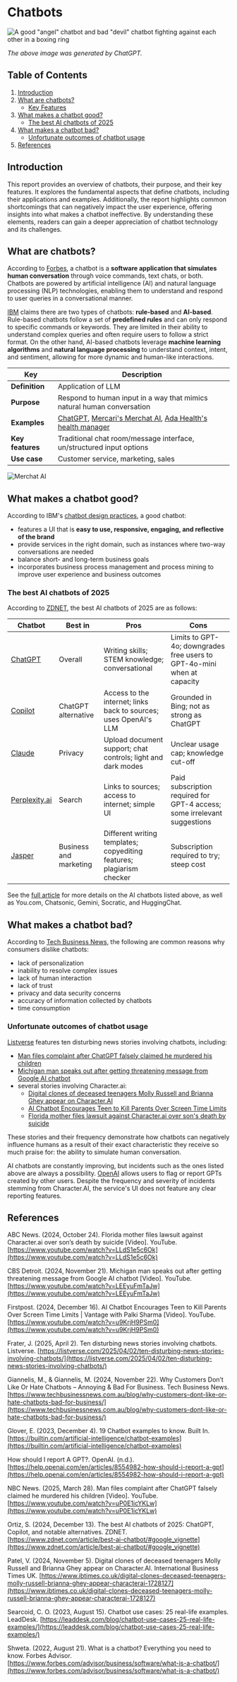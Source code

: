 # Chatbots

![A good "angel" chatbot and bad "devil" chatbot fighting against each other in a boxing ring](./img/good-bad-chatbots.png "A good \"angel\" chatbot and bad \"devil\" chatbot fighting against each other in a boxing ring")

*The above image was generated by ChatGPT.*

## Table of Contents

1. [Introduction](#introduction)
2. [What are chatbots?](#what-are-chatbots)
    - [Key Features](#key-features)
3. [What makes a chatbot good?](#what-makes-a-chatbot-good)
    - [The best AI chatbots of 2025](#the-best-ai-chatbots-of-2025)
4. [What makes a chatbot bad?](#what-makes-a-chatbot-bad)
    - [Unfortunate outcomes of chatbot usage](#unfortunate-outcomes-of-chatbot-usage)
5. [References](#references)

## Introduction

This report provides an overview of chatbots, their purpose, and their key features. It explores the fundamental aspects that define chatbots, including their applications and examples. Additionally, the report highlights common shortcomings that can negatively impact the user experience, offering insights into what makes a chatbot ineffective. By understanding these elements, readers can gain a deeper appreciation of chatbot technology and its challenges.

## What are chatbots?

According to [Forbes](https://www.forbes.com/advisor/business/software/what-is-a-chatbot/), a chatbot is a **software application that simulates human conversation** through voice commands, text chats, or both. Chatbots are powered by artificial intelligence (AI) and natural language processing (NLP) technologies, enabling them to understand and respond to user queries in a conversational manner.

[IBM](https://www.ibm.com/think/topics/chatbot-design) claims there are two types of chatbots: **rule-based** and **AI-based**. Rule-based chatbots follow a set of **predefined rules** and can only respond to specific commands or keywords. They are limited in their ability to understand complex queries and often require users to follow a strict format. On the other hand, AI-based chatbots leverage **machine learning algorithms** and **natural language processing** to understand context, intent, and sentiment, allowing for more dynamic and human-like interactions.

| Key            | Description                                                              |
|-----------------|--------------------------------------------------------------------------|
| **Definition**  | Application of LLM                                                      |
| **Purpose**     | Respond to human input in a way that mimics natural human conversation  |
| **Examples**    | [ChatGPT](https://chatgpt.com/), [Mercari's Merchat AI](https://www.mercari.com/merchat/?msockid=0763cb8a3f3a6eeb1306df5d3e176fcf), [Ada Health's health manager](https://ada.com/app/)                                            |
| **Key features**| Traditional chat room/message interface, un/structured input options    |
| **Use case**    | Customer service, marketing, sales                                       |

![Merchat AI](./img/merchatai.png "Merchat AI")

## What makes a chatbot good?

According to IBM's [chatbot design practices](https://www.ibm.com/think/topics/chatbot-design), a good chatbot:
- features a UI that is **easy to use, responsive, engaging, and reflective of the brand**
- provide services in the right domain, such as instances where two-way conversations are needed
- balance short- and long-term business goals
- incorporates business process management and process mining to improve user experience and business outcomes

### The best AI chatbots of 2025

According to [ZDNET](https://www.zdnet.com/article/best-ai-chatbot/#google_vignette), the best AI chatbots of 2025 are as follows:

|Chatbot|Best in|Pros|Cons|
|---|---|---|---|
|[ChatGPT](https://chatgpt.com/)|Overall|Writing skills; STEM knowledge; conversational|Limits to GPT-4o; downgrades free users to GPT-4o-mini when at capacity|
|[Copilot](https://copilot.microsoft.com/chats/v5NsEcTdNQccre2FapCVD)|ChatGPT alternative|Access to the internet; links back to sources; uses OpenAI's LLM|Grounded in Bing; not as strong as ChatGPT|
|[Claude](https://claude.ai/login)|Privacy|Upload document support; chat controls; light and dark modes|Unclear usage cap; knowledge cut-off|
|[Perplexity.ai](https://www.perplexity.ai/)|Search|Links to sources; access to internet; simple UI|Paid subscription required for GPT-4 access; some irrelevant suggestions|
|[Jasper](https://www.jasper.ai/)|Business and marketing|Different writing templates; copyediting features; plagiarism checker|Subscription required to try; steep cost|

See the [full article](https://www.zdnet.com/article/best-ai-chatbot/) for more details on the AI chatbots listed above, as well as You.com, Chatsonic, Gemini, Socratic, and HuggingChat.

## What makes a chatbot bad?

According to [Tech Business News](https://www.techbusinessnews.com.au/blog/why-customers-dont-like-or-hate-chatbots-bad-for-business/), the following are common reasons why consumers dislike chatbots:

- lack of personalization
- inability to resolve complex issues
- lack of human interaction
- lack of trust
- privacy and data security concerns
- accuracy of information collected by chatbots
- time consumption

### Unfortunate outcomes of chatbot usage

[Listverse](https://listverse.com/2025/04/02/ten-disturbing-news-stories-involving-chatbots/) features ten disturbing news stories involving chatbots, including:

- [Man files complaint after ChatGPT falsely claimed he murdered his children](https://youtu.be/uP0E1icYKLw)
- [Michigan man speaks out after getting threatening message from Google AI chatbot](https://youtu.be/LEEyuFmTaJw)
- several stories involving Character.ai:
    - [Digital clones of deceased teenagers Molly Russell and Brianna Ghey appear on Character.AI](https://www.ibtimes.co.uk/digital-clones-deceased-teenagers-molly-russell-brianna-ghey-appear-characterai-1728127)
    - [AI Chatbot Encourages Teen to Kill Parents Over Screen Time Limits](https://www.youtube.com/watch?v=u9KrjH9PSm0)
    - [Florida mother files lawsuit against Character.ai over son's death by suicide](https://youtu.be/LLdS1e5c6Ok)

These stories and their frequency demonstrate how chatbots can negatively influence humans as a result of their exact characteristic they receive so much praise for: the ability to simulate human conversation.

AI chatbots are constantly improving, but incidents such as the ones listed above are always a possibility. [OpenAI](https://help.openai.com/en/articles/8554982-how-should-i-report-a-gpt) allows users to flag or report GPTs created by other users. Despite the frequency and severity of incidents stemming from Character.AI, the service's UI does not feature any clear reporting features.

## References

ABC News. (2024, October 24). Florida mother files lawsuit against Character.ai over son’s death by suicide [Video]. YouTube. [https://www.youtube.com/watch?v=LLdS1e5c6Ok](https://www.youtube.com/watch?v=LLdS1e5c6Ok)

CBS Detroit. (2024, November 21). Michigan man speaks out after getting threatening message from Google AI chatbot [Video]. YouTube. [https://www.youtube.com/watch?v=LEEyuFmTaJw](https://www.youtube.com/watch?v=LEEyuFmTaJw)

Firstpost. (2024, December 16). AI Chatbot Encourages Teen to Kill Parents Over Screen Time Limits | Vantage with Palki Sharma [Video]. YouTube. [https://www.youtube.com/watch?v=u9KrjH9PSm0](https://www.youtube.com/watch?v=u9KrjH9PSm0)

Frater, J. (2025, April 2). Ten disturbing news stories involving chatbots. Listverse. [https://listverse.com/2025/04/02/ten-disturbing-news-stories-involving-chatbots/](https://listverse.com/2025/04/02/ten-disturbing-news-stories-involving-chatbots/)

Giannelis, M., & Giannelis, M. (2024, November 22). Why Customers Don’t Like Or Hate Chatbots – Annoying & Bad For Business. Tech Business News. [https://www.techbusinessnews.com.au/blog/why-customers-dont-like-or-hate-chatbots-bad-for-business/](https://www.techbusinessnews.com.au/blog/why-customers-dont-like-or-hate-chatbots-bad-for-business/)

Glover, E. (2023, December 4). 19 Chatbot examples to know. Built In. [https://builtin.com/artificial-intelligence/chatbot-examples](https://builtin.com/artificial-intelligence/chatbot-examples)

How should I report A GPT?. OpenAI. (n.d.). [https://help.openai.com/en/articles/8554982-how-should-i-report-a-gpt](https://help.openai.com/en/articles/8554982-how-should-i-report-a-gpt)

NBC News. (2025, March 28). Man files complaint after ChatGPT falsely claimed he murdered his children [Video]. YouTube. [https://www.youtube.com/watch?v=uP0E1icYKLw](https://www.youtube.com/watch?v=uP0E1icYKLw)

Ortiz, S. (2024, December 13). The best AI chatbots of 2025: ChatGPT, Copilot, and notable alternatives. ZDNET. [https://www.zdnet.com/article/best-ai-chatbot/#google_vignette](https://www.zdnet.com/article/best-ai-chatbot/#google_vignette)

Patel, V. (2024, November 5). Digital clones of deceased teenagers Molly Russell and Brianna Ghey appear on Character.AI. International Business Times UK. [https://www.ibtimes.co.uk/digital-clones-deceased-teenagers-molly-russell-brianna-ghey-appear-characterai-1728127](https://www.ibtimes.co.uk/digital-clones-deceased-teenagers-molly-russell-brianna-ghey-appear-characterai-1728127)

Searcoid, C. O. (2023, August 15). Chatbot use cases: 25 real-life examples. LeadDesk. [https://leaddesk.com/blog/chatbot-use-cases-25-real-life-examples/](https://leaddesk.com/blog/chatbot-use-cases-25-real-life-examples/)

Shweta. (2022, August 21). What is a chatbot? Everything you need to know. Forbes Advisor. [https://www.forbes.com/advisor/business/software/what-is-a-chatbot/](https://www.forbes.com/advisor/business/software/what-is-a-chatbot/)
